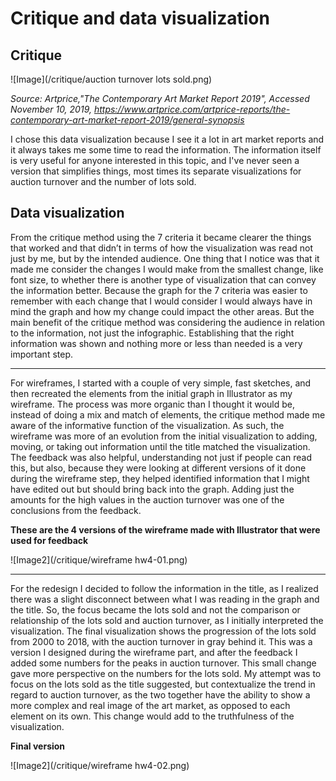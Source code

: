 # Critique and data visualization
## Critique

 ![Image](/critique/auction turnover lots sold.png)
 
*Source: Artprice,"The Contemporary Art Market Report 2019", Accessed November 10, 2019, https://www.artprice.com/artprice-reports/the-contemporary-art-market-report-2019/general-synopsis*

I chose this data visualization because I see it a lot in art market reports and it always takes me some time to read the information. The information itself is very useful for anyone interested in this topic, and I've never seen a version that simplifies things, most times its separate visualizations for auction turnover and the number of lots sold.

## Data visualization

From the critique method using the 7 criteria it became clearer the things that worked and that didn’t in terms of how the visualization was read not just by me, but by the intended audience. One thing that I notice was that it made me consider the changes I would make from the smallest change, like font size, to whether there is another type of visualization that can convey the information better. Because the graph for the 7 criteria was easier to remember with each change that I would consider I would always have in mind the graph and how my change could impact the other areas. But the main benefit of the critique method was considering the audience in relation to the information, not just the infographic. Establishing that the right information was shown and nothing more or less than needed is a very important step. 
______

For wireframes, I started with a couple of very simple, fast sketches, and then recreated the elements from the initial graph in Illustrator as my wireframe. The process was more organic than I thought it would be, instead of doing a mix and match of elements, the critique method made me aware of the informative function of the visualization. As such, the wireframe was more of an evolution from the initial visualization to adding, moving, or taking out information until the title matched the visualization. The feedback was also helpful, understanding not just if people can read this, but also, because they were looking at different versions of it done during the wireframe step, they helped identified information that I might have edited out but should bring back into the graph. Adding just the amounts for the high values in the auction turnover was one of the conclusions from the feedback.

**These are the 4 versions of the wireframe made with Illustrator that were used for feedback**

 ![Image2](/critique/wireframe hw4-01.png)

______

For the redesign I decided to follow the information in the title, as I realized there was a slight disconnect between what I was reading in the graph and the title. So, the focus became the lots sold and not the comparison or relationship of the lots sold and auction turnover, as I initially interpreted the visualization. The final visualization shows the progression of the lots sold from 2000 to 2018, with the auction turnover in gray behind it. This was a version I designed during the wireframe part, and after the feedback I added some numbers for the peaks in auction turnover. This small change gave more perspective on the numbers for the lots sold. My attempt was to focus on the lots sold as the title suggested, but contextualize the trend in regard to auction turnover, as the two together have the ability to show a more complex and real image of the art market, as opposed to each element on its own. This change would add to the truthfulness of the visualization.

**Final version**

![Image2](/critique/wireframe hw4-02.png)


